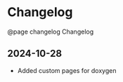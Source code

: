 # Changelog

@page changelog Changelog

2024-10-28
-----------------------
- Added custom pages for doxygen
